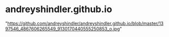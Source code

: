 # andreyshindler.github.io

  "https://github.com/andreyshindler/andreyshindler.github.io/blob/master/1397546_4867606265549_9130170440555250853_o.jpg" 
